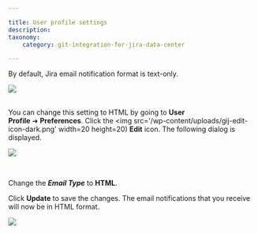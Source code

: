 ```yaml
---

title: User profile settings
description:
taxonomy:
    category: git-integration-for-jira-data-center

---
```

By default, Jira email notification format is text-only.

![](https://bigbrassband.atlassian.net/wiki/download/thumbnails/1930398073/commit-email-view-text.png?version=1&modificationDate=1630642871399&cacheVersion=1&api=v2&width=589&height=256)
<br><br>

You can change this setting to HTML by going to **User Profile** ➜ **Preferences**. Click the <img src='/wp-content/uploads/gij-edit-icon-dark.png' width=20 height=20) **Edit** icon. The following dialog is displayed.

![](https://bigbrassband.atlassian.net/wiki/download/attachments/1930398073/gitserver-user-prefs-email-type-sel.png?version=1&modificationDate=1630642872097&cacheVersion=1&api=v2)

<br>

Change the _**Email Type**_ to **HTML**.

Click **Update** to save the changes. The email notifications that you receive will now be in HTML format.

![](https://bigbrassband.atlassian.net/wiki/download/attachments/1930398073/commit-email-view-html.png?version=1&modificationDate=1630642871866&cacheVersion=1&api=v2)

